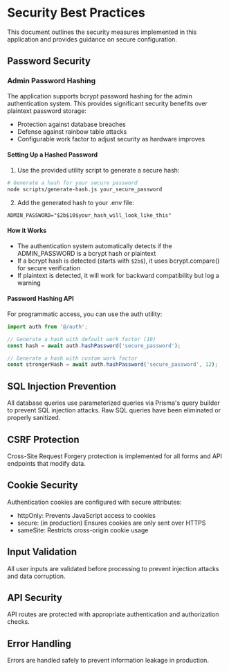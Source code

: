 # Security Best Practices

This document outlines the security measures implemented in this application and provides guidance on secure configuration.

## Password Security

### Admin Password Hashing

The application supports bcrypt password hashing for the admin authentication system. This provides significant security benefits over plaintext password storage:

- Protection against database breaches
- Defense against rainbow table attacks
- Configurable work factor to adjust security as hardware improves

#### Setting Up a Hashed Password

1. Use the provided utility script to generate a secure hash:

```bash
# Generate a hash for your secure password
node scripts/generate-hash.js your_secure_password
```

2. Add the generated hash to your .env file:

```
ADMIN_PASSWORD="$2b$10$your_hash_will_look_like_this"
```

#### How it Works

- The authentication system automatically detects if the ADMIN_PASSWORD is a bcrypt hash or plaintext
- If a bcrypt hash is detected (starts with `$2b$`), it uses bcrypt.compare() for secure verification
- If plaintext is detected, it will work for backward compatibility but log a warning

#### Password Hashing API

For programmatic access, you can use the auth utility:

```typescript
import auth from '@/auth';

// Generate a hash with default work factor (10)
const hash = await auth.hashPassword('secure_password');

// Generate a hash with custom work factor
const strongerHash = await auth.hashPassword('secure_password', 12);
```

## SQL Injection Prevention

All database queries use parameterized queries via Prisma's query builder to prevent SQL injection attacks. Raw SQL queries have been eliminated or properly sanitized.

## CSRF Protection

Cross-Site Request Forgery protection is implemented for all forms and API endpoints that modify data.

## Cookie Security

Authentication cookies are configured with secure attributes:
- httpOnly: Prevents JavaScript access to cookies
- secure: (in production) Ensures cookies are only sent over HTTPS
- sameSite: Restricts cross-origin cookie usage

## Input Validation

All user inputs are validated before processing to prevent injection attacks and data corruption.

## API Security

API routes are protected with appropriate authentication and authorization checks.

## Error Handling

Errors are handled safely to prevent information leakage in production.